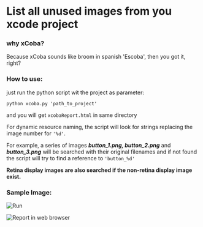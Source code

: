 # List all unused images from you xcode project

### why xCoba?
Because xCoba sounds like broom in spanish 'Escoba', then you got it, right?

### How to use:

just run the python script wit the project as parameter:

```
python xcoba.py 'path_to_project'
```
and you will get `xcobaReport.html` in same directory  

For dynamic resource naming, the script will look for strings replacing the image number for `'%d'`.

For example, a series of images ***button_1.png, button_2.png*** and ***button_3.png*** will be searched with their original
filenames and if not found the script will try to find a reference to `'button_%d'`

**Retina display images are also searched if the non-retina display image exist.**

### Sample Image:

![Run](https://raw.github.com/clonezer/xCoba/master/sample1.png)

![Report in web browser](https://raw.github.com/clonezer/xCoba/master/sample2.png)
